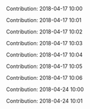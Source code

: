 Contribution: 2018-04-17 10:00

Contribution: 2018-04-17 10:01

Contribution: 2018-04-17 10:02

Contribution: 2018-04-17 10:03

Contribution: 2018-04-17 10:04

Contribution: 2018-04-17 10:05

Contribution: 2018-04-17 10:06

Contribution: 2018-04-24 10:00

Contribution: 2018-04-24 10:01


